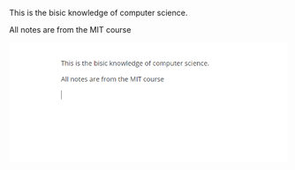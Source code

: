 This is the bisic knowledge of computer science.

All notes are from the MIT course

![image-20220721152242789](README.assets/image-20220721152242789.png)